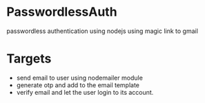 # PasswordlessAuth
passwordless authentication using nodejs using magic link to gmail 


# Targets
-  send email to user using nodemailer module
-  generate otp and add to the  email template
-  verify email and let the user login to its account.